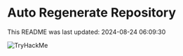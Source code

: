 # Auto Regenerate Repository

This README was last updated: 2024-08-24 06:09:30

 ![TryHackMe](https://tryhackme.com/badge/533634)